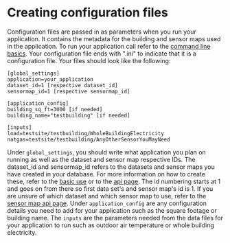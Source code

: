# Creating configuration files
Configuration files are passed in as parameters when you run your application.
It contains the metadata for the building and sensor maps used in the application.
To run your application call refer to the [command line basics](command_line_basics_unix.md).
Your configuration file ends with ".ini" to indicate that it is a configuration file.
Your files should look like the following:

    [global_settings]
    application=your_application
    dataset_id=1 [respective dataset_id]
    sensormap_id=1 [respective sensormap_id]

    [application_config]
    building_sq_ft=3000 [if needed]
    building_name="testbuilding" [if needed]

    [inputs]
    load=testsite/testbuilding/WholeBuildingElectricity
    natgas=testsite/testbuilding/AnyOtherSensorYouMayNeed

Under `global_settings`, you should write what application you plan on running as well as the dataset and sensor map respective IDs.
The dataset_id and sensormap_id refers to the datasets and sensor maps you have created in your database.
For more information on how to create these, refer to the [basic use](example.net) or to the [api page](server_api_tricks.md).
The id numbering starts at 1 and goes on from there so first data set's and sensor map's id is 1.
If you are unsure of which dataset and which sensor map to use,
refer to the [sensor map api page](http://localhost:8000/api/sensormaps).
Under `application_config` are any configuration details you need to add for your application such as the square footage or building name.
The `inputs` are the parameters needed from the data files for your application to run such as outdoor air temperature or whole building electricity.


